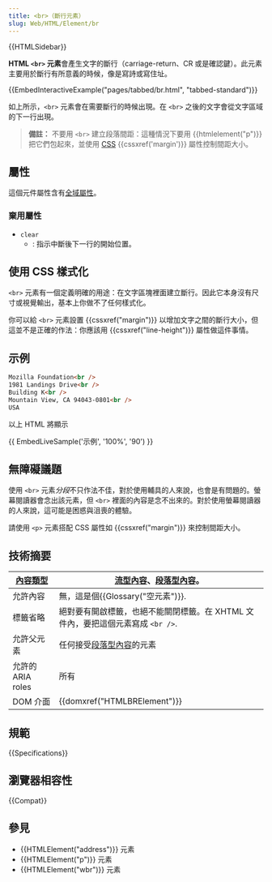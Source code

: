 ```yaml
---
title: <br>（斷行元素）
slug: Web/HTML/Element/br
---
```


{{HTMLSidebar}}

**HTML `<br>` 元素**會產生文字的斷行（carriage-return、CR 或是確認鍵）。此元素主要用於斷行有所意義的時候，像是寫詩或寫住址。

{{EmbedInteractiveExample("pages/tabbed/br.html", "tabbed-standard")}}

如上所示，`<br>` 元素會在需要斷行的時候出現。在 `<br>` 之後的文字會從文字區域的下一行出現。

> **備註：** 不要用 `<br>` 建立段落間距：這種情況下要用 {{htmlelement("p")}} 把它們包起來，並使用 [CSS](/zh-TW/docs/CSS) {{cssxref('margin')}} 屬性控制間距大小。

## 屬性

這個元件屬性含有[全域屬性](/zh-TW/docs/HTML/Global_attributes)。

### 棄用屬性

- `clear`
  - : 指示中斷後下一行的開始位置。

## 使用 CSS 樣式化

`<br>` 元素有一個定義明確的用途：在文字區塊裡面建立斷行。因此它本身沒有尺寸或視覺輸出，基本上你做不了任何樣式化。

你可以給 `<br>` 元素設置 {{cssxref("margin")}} 以增加文字之間的斷行大小，但這並不是正確的作法：你應該用 {{cssxref("line-height")}} 屬性做這件事情。

## 示例

```html
Mozilla Foundation<br />
1981 Landings Drive<br />
Building K<br />
Mountain View, CA 94043-0801<br />
USA
```

以上 HTML 將顯示

{{ EmbedLiveSample('示例', '100%', '90') }}

## 無障礙議題

使用 `<br>` 元素*分段*不只作法不佳，對於使用輔具的人來說，也會是有問題的。螢幕閱讀器會念出該元素，但 `<br>` 裡面的內容是念不出來的。對於使用螢幕閱讀器的人來說，這可能是困惑與沮喪的體驗。

請使用 `<p>` 元素搭配 CSS 屬性如 {{cssxref("margin")}} 來控制間距大小。

## 技術摘要

| [內容類型](/zh-TW/docs/HTML/Content_categories) | [流型內容](/zh-TW/docs/HTML/Content_categories#Flow_content)、[段落型內容](/zh-TW/docs/HTML/Content_categories#Phrasing_content)。 |
| ----------------------------------------------- | ---------------------------------------------------------------------------------------------------------------------------------- |
| 允許內容                                        | 無，這是個{{Glossary("空元素")}}.                                                                                                  |
| 標籤省略                                        | 絕對要有開啟標籤，也絕不能關閉標籤。在 XHTML 文件內，要把這個元素寫成 `<br />`.                                                    |
| 允許父元素                                      | 任何接受[段落型內容](/zh-TW/docs/HTML/Content_categories#Phrasing_content)的元素                                                   |
| 允許的 ARIA roles                               | 所有                                                                                                                               |
| DOM 介面                                        | {{domxref("HTMLBRElement")}}                                                                                                       |

## 規範

{{Specifications}}

## 瀏覽器相容性

{{Compat}}

## 參見

- {{HTMLElement("address")}} 元素
- {{HTMLElement("p")}} 元素
- {{HTMLElement("wbr")}} 元素
